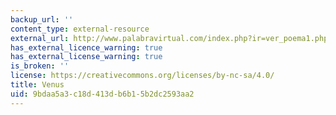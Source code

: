 ```yaml
---
backup_url: ''
content_type: external-resource
external_url: http://www.palabravirtual.com/index.php?ir=ver_poema1.php&pid=1155
has_external_licence_warning: true
has_external_license_warning: true
is_broken: ''
license: https://creativecommons.org/licenses/by-nc-sa/4.0/
title: Venus
uid: 9bdaa5a3-c18d-413d-b6b1-5b2dc2593aa2
---
```

